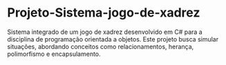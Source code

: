 # Projeto-Sistema-jogo-de-xadrez
Sistema integrado de um jogo de xadrez desenvolvido em C# para a disciplina de programação orientada a objetos. Este projeto busca simular situações, abordando conceitos como relacionamentos, herança, polimorfismo e encapsulamento.
